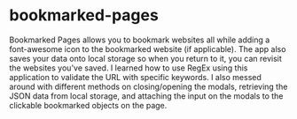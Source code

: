 # bookmarked-pages
Bookmarked Pages allows you to bookmark websites all while adding a font-awesome icon to the bookmarked website (if applicable). The app also saves your data onto local storage so when you return to it, you can revisit the websites you've saved.  I learned how to use RegEx using this application to validate the URL with specific keywords. I also messed around with different methods on closing/opening the modals, retrieving the JSON data from local storage, and attaching the input on the modals to the clickable bookmarked objects on the page.
